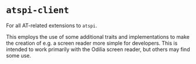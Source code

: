 # `atspi-client`

For all AT-related extensions to `atspi`.

This employs the use of some additional traits and implementations to make the creation of e.g. a screen reader more simple for developers.
This is intended to work primarily with the Odilia screen reader, but others may find some use.
